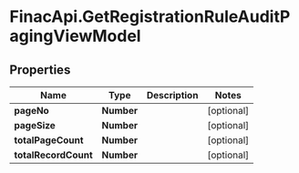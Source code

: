 # FinacApi.GetRegistrationRuleAuditPagingViewModel

## Properties
Name | Type | Description | Notes
------------ | ------------- | ------------- | -------------
**pageNo** | **Number** |  | [optional] 
**pageSize** | **Number** |  | [optional] 
**totalPageCount** | **Number** |  | [optional] 
**totalRecordCount** | **Number** |  | [optional] 
